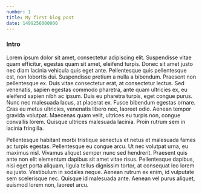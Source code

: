 ```yaml
---
number: 1
title: My first blog post
date: 1499256000000
---
```


### Intro

Lorem ipsum dolor sit amet, consectetur adipiscing elit. Suspendisse vitae quam efficitur, egestas quam sit amet, eleifend turpis. Donec sit amet justo nec diam lacinia vehicula quis eget ante. Pellentesque quis pellentesque est, non lobortis dui. Suspendisse pretium a nulla a bibendum. Praesent non pellentesque ex. Duis vitae consectetur erat, at consectetur lectus. Sed venenatis, sapien egestas commodo pharetra, ante quam ultricies ex, eu eleifend sapien nibh ac ipsum. Duis eu pharetra turpis, eget congue purus. Nunc nec malesuada lacus, at placerat ex. Fusce bibendum egestas ornare. Cras eu metus ultricies, venenatis libero nec, laoreet odio. Aenean tempor gravida volutpat. Maecenas quam velit, ultrices eu turpis non, congue convallis lorem. Quisque ultrices malesuada lacinia. Proin rutrum sem in lacinia fringilla.

Pellentesque habitant morbi tristique senectus et netus et malesuada fames ac turpis egestas. Pellentesque eu congue arcu. Ut nec volutpat urna, eu maximus nisl. Vivamus aliquet semper nunc sed hendrerit. Praesent quis ante non elit elementum dapibus sit amet vitae risus. Pellentesque dapibus, nisi eget porta aliquam, ligula tellus dignissim tortor, at consequat leo lorem eu justo. Vestibulum in sodales neque. Aenean rutrum ex enim, id vulputate sem scelerisque nec. Quisque id malesuada ante. Aenean vel purus aliquet, euismod lorem non, laoreet arcu.
